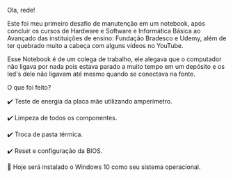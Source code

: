 Ola, rede!

Este foi meu primeiro desafio de manutenção em um notebook, após concluir os cursos de Hardware e Software e Informática Básica ao Avançado das instituições de ensino: Fundação Bradesco e Udemy, além de ter quebrado muito a cabeça com alguns vídeos no YouTube.

Esse Notebook é de um colega de trabalho, ele alegava que o computador não ligava por nada pois estava parado a muito tempo em um depósito e os led's dele não ligavam até mesmo quando se conectava na fonte.

O que foi feito?

✔️ Teste de energia da placa mãe utilizando amperímetro.

✔️ Limpeza de todos os componentes.

✔️ Troca de pasta térmica.

✔️ Reset e configuração da BIOS.

🔄 Hoje será instalado o Windows 10 como seu sistema operacional.
